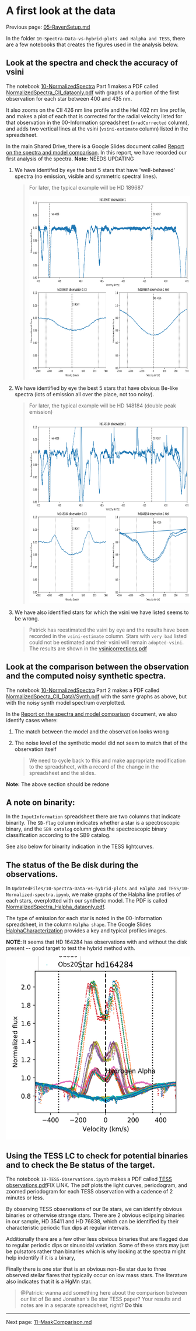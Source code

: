 # A first look at the data

Previous page: [05-RavenSetup.md](https://github.com/veropetit/BeStarsMiMeS/blob/master/05-RavenSetup.md)

In the folder `10-Spectra-Data-vs-hybrid-plots and Halpha and TESS`, there are a few notebooks that creates the figures used in the analysis below. 

## Look at the spectra and check the accuracy of vsini

The notebook [10-NormalizedSpectra](https://github.com/veropetit/BeStarsMiMeS/blob/master/10-Spectra-Data-vs-hybrid-plots%20and%20Halpha%20and%20TESS/10-Normalized-spectra.ipynb) Part 1 makes a PDF called [NormalizedSpectra_CII_dataonly.pdf](https://drive.google.com/file/d/1umft-pxUyWMxOcuqlPwVOb6XcZtFbo39/view?usp=sharing) with graphs of a portion of the first observation for each star between 400 and 435 nm. 

It also zooms on the CII 426 nm line profile and the HeI 402 nm line profile, and makes a plot of each that is corrected for the radial velocity listed for that observation in the 00-Information spreadsheet (`vradCorrected` column), and adds two vertical lines at the vsini (`vsini-estimate` column) listed in the spreadsheet. 


In the main Shared Drive, there is a Google Slides document called [Report on the spectra and model comparison](https://docs.google.com/presentation/d/1lHtzSIiz-eaCwGxALbdUbKNwxVJCBCuztwmTjRraakA/edit?usp=sharing). In this report, we have recorded our first analysis of the spectra. **Note:** NEEDS UPDATING 

1. We have identifed by eye the best 5 stars that have 'well-behaved' spectra (no emission, visible and symmetric spectral lines). 

	> For later, the typical example will be HD 189687 
	>
	><img src="https://github.com/veropetit/BeStarsMiMeS/blob/master/DocumentationImages/NormalizedSpectra_CII_dataonly-HD189687.png" style="height: 500px"/>

2. We have identified by eye the best 5 stars that have obvious Be-like spectra (lots of emission all over the place, not too noisy). 

	> For later, the typical example will be HD 148184 (double peak emission)
	>
	><img src="https://github.com/veropetit/BeStarsMiMeS/blob/master/DocumentationImages/NormalizedSpectra_CII_dataonly-HD148184.png" style="height: 500px"/>


3. We have also identified stars for which the vsini we have listed seems to be wrong. 

	> Patrick has reestimated the vsini by eye and the results have been recorded in the `vsini-estimate` column. Stars with `very bad` listed could not be estimated and their vsini will remain `adopted-vsini`. The results are shown in the [vsinicorrections.pdf](https://drive.google.com/file/d/1-8hWHfCDbZbzotqSyBnnhvNA7b4e7DVU/view?usp=sharing)
	
## Look at the comparison between the observation and the computed noisy synthetic spectra. 

The notebook [10-NormalizedSpectra](https://github.com/veropetit/BeStarsMiMeS/blob/master/10-Spectra-Data-vs-hybrid-plots%20and%20Halpha%20and%20TESS/10-Normalized-spectra.ipynb) Part 2 makes a PDF called [NormalizedSpecta_CII_DataVSynth.pdf](https://drive.google.com/file/d/1unQ_iq1EzPsgkd5N4Zg21b8zWVC9wurE/view?usp=sharing) with the same graphs as above, but with the noisy synth model spectrum overplotted. 

In the [Report on the spectra and model comparison](https://docs.google.com/presentation/d/1lHtzSIiz-eaCwGxALbdUbKNwxVJCBCuztwmTjRraakA/edit?usp=sharing) document, we also identify cases where:

1. The match between the model and the observation looks wrong
2. The noise level of the synthetic model did not seem to match that of the observation itself

	> We need to cycle back to this and make appropriate modification to the spreadsheet, with a record of the change in the spreadsheet and the slides. 

**Note:** The above section should be redone
	
## A note on binarity:

In the `InputInformation` spreadsheet there are two columns that indicate binarity. The `SB-flag` column indicates whether a star is a spectroscopic binary, and the `SB9 catalog` column gives the spectroscopic binary classification according to the SB9 catalog.
	
See also below for binarity indication in the TESS lightcurves. 
	
## The status of the Be disk during the observations. 

In `UpdatedFiles/10-Spectra-Data-vs-hybrid-plots and Halpha and TESS/10-Normalized-spectra.ipynb`, we make graphs of the Halpha line profiles of each stars, overplotted with our synthetic model. The PDF is called [NormalizedSpectra_Halpha_dataonly.pdf](https://drive.google.com/file/d/1untISEcdpwD9ll4wgdN-yDPajA3Zij9F/view?usp=drive_link). 

The type of emission for each star is noted in the 00-Information spreadsheet, in the column `Halpha shape`. 
The Google Slides [HalphaCharacterization](https://docs.google.com/presentation/d/1wyPI9kbeioUcQsewTiVvA9LkyhTY_sCioh58Gt9i2cQ/edit?usp=sharing) provides a key and typical profiles images. 

**NOTE**: It seems that HD 164284 has observations with and without the disk present -- good target to test the hybrid method with. 

<img src="https://github.com/veropetit/BeStarsMiMeS/blob/master/DocumentationImages/HydrogenAlphaSpectralLine-HD164284.png" style="height: 500px"/>

## Using the TESS LC to check for potential binaries and to check the Be status of the target. 

The notebook `10-TESS-Observations.ipynb` makes a PDF called [TESS observations.pdf](https://drive.google.com/file/d/1up3vy7V5IXmt5DXdSLCRLO5u9Gc529iJ/view?usp=drive_link)FIX LINK. The pdf plots the light curves, periodogram, and zoomed periodogram for each TESS observation with a cadence of 2 minutes or less. 

By observing TESS observations of our Be stars, we can identify obvious binaries or otherwise strange stars. There are 2 obvious eclipsing binaries in our sample, HD 35411 and HD 76838, which can be identified by their characteristic periodic flux dips at regular intervals. 

Additionally there are a few other less obvious binaries that are flagged due to regular periodic dips or sinusoidal variation. Some of these stars may just be pulsators rather than binaries which is why looking at the spectra might help indentify if it is a binary,

Finally there is one star that is an obvious non-Be star due to three observed stellar flares that typically occur on low mass stars. The literature also indicates that it is a HgMn star.

> @Patrick: wanna add something here about the comparison between our list of Be and Jonathan's Be star TESS paper? Your results and notes are in a separate spreadsheet, right? **Do this**


---
Next page: [11-MaskComparison.md](https://github.com/veropetit/BeStarsMiMeS/blob/master/11-MaskComparison.md)